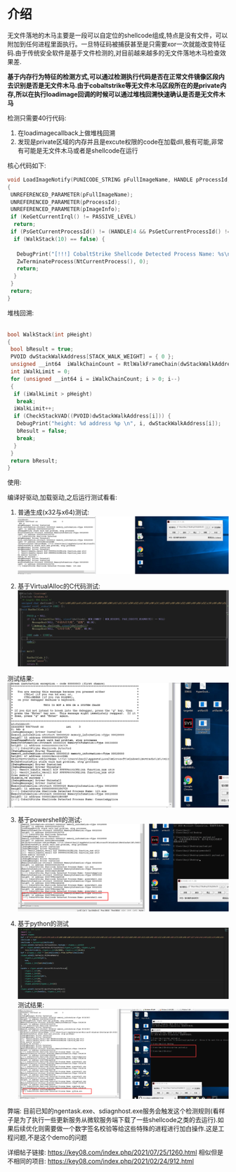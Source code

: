# 介绍

无文件落地的木马主要是一段可以自定位的shellcode组成,特点是没有文件，可以附加到任何进程里面执行。一旦特征码被捕获甚至是只需要xor一次就能改变特征码.由于传统安全软件是基于文件检测的,对目前越来越多的无文件落地木马检查效果差.

**基于内存行为特征的检测方式,可以通过检测执行代码是否在正常文件镜像区段内去识别是否是无文件木马.由于cobaltstrike等无文件木马区段所在的是private内存,所以在执行loadimage回调的时候可以通过堆栈回溯快速确认是否是无文件木马**

检测只需要40行代码:

1. 在loadimagecallback上做堆栈回溯
2. 发现是private区域的内存并且是excute权限的code在加载dll,极有可能,非常有可能是无文件木马或者是shellcode在运行

核心代码如下:

<!--more-->
```cpp
void LoadImageNotify(PUNICODE_STRING pFullImageName, HANDLE pProcessId, PIMAGE_INFO pImageInfo)
{
 UNREFERENCED_PARAMETER(pFullImageName);
 UNREFERENCED_PARAMETER(pProcessId);
 UNREFERENCED_PARAMETER(pImageInfo);
 if (KeGetCurrentIrql() != PASSIVE_LEVEL)
  return;
 if (PsGetCurrentProcessId() != (HANDLE)4 && PsGetCurrentProcessId() != (HANDLE)0) {
  if (WalkStack(10) == false) {

   DebugPrint("[!!!] CobaltStrike Shellcode Detected Process Name: %s\n", PsGetProcessImageFileName(PsGetCurrentProcess()));
   ZwTerminateProcess(NtCurrentProcess(), 0);
   return;
  }
 }
 return;
}
```

堆栈回溯:

```cpp

bool WalkStack(int pHeight)
{
 bool bResult = true;
 PVOID dwStackWalkAddress[STACK_WALK_WEIGHT] = { 0 };
 unsigned __int64  iWalkChainCount = RtlWalkFrameChain(dwStackWalkAddress, STACK_WALK_WEIGHT, 1);
 int iWalkLimit = 0;
 for (unsigned __int64 i = iWalkChainCount; i > 0; i--)
 {
  if (iWalkLimit > pHeight)
   break;
  iWalkLimit++;
  if (CheckStackVAD((PVOID)dwStackWalkAddress[i])) {
   DebugPrint("height: %d address %p \n", i, dwStackWalkAddress[i]);
   bResult = false;
   break;
  }
 }
 return bResult;
}
```

使用:

编译好驱动,加载驱动,之后运行测试看看:

1. 普通生成(x32与x64)测试:
![1.png](https://raw.githubusercontent.com/huoji120/CobaltStrikeDetected/master/images/1.png)

2. 基于VirtualAlloc的C代码测试:
![](https://raw.githubusercontent.com/huoji120/CobaltStrikeDetected/master/images/2.png)

测试结果:
![3.png](https://raw.githubusercontent.com/huoji120/CobaltStrikeDetected/master/images/3.png)

3. 基于powershell的测试:
![4.png](https://raw.githubusercontent.com/huoji120/CobaltStrikeDetected/master/images/4.png)

4. 基于python的测试
![5.png](https://raw.githubusercontent.com/huoji120/CobaltStrikeDetected/master/images/5.png)
测试结果:
![6.png](https://raw.githubusercontent.com/huoji120/CobaltStrikeDetected/master/images/6.png)

弊端:
目前已知的ngentask.exe、sdiagnhost.exe服务会触发这个检测规则(看样子是为了执行一些更新服务从微软服务端下载了一些shellcode之类的去运行).如果后续优化则需要做一个数字签名校验等给这些特殊的进程进行加白操作.这是工程问题,不是这个demo的问题

详细帖子链接:
<https://key08.com/index.php/2021/07/25/1260.html>
相似但是不相同的项目:
<https://key08.com/index.php/2021/02/24/912.html>
